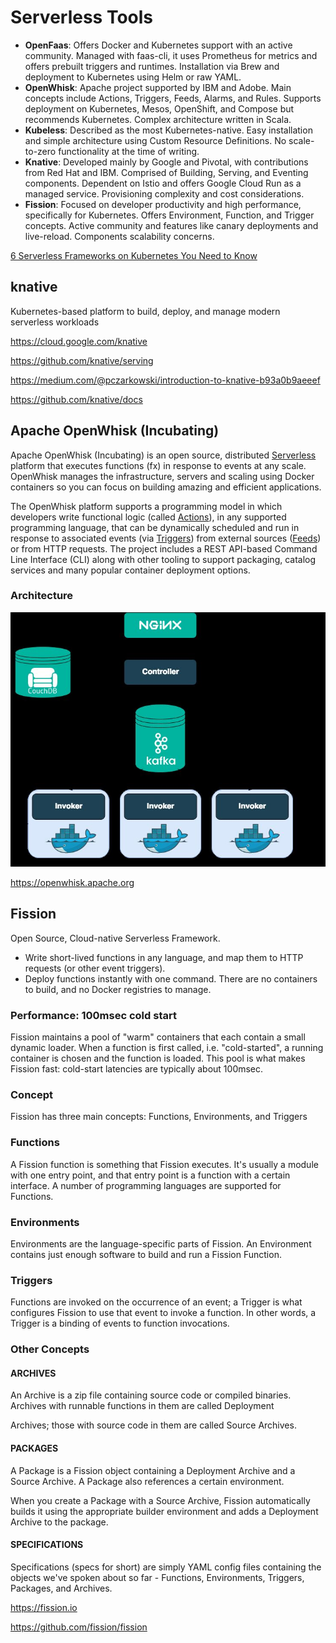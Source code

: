 # Serverless Tools

- **OpenFaas**: Offers Docker and Kubernetes support with an active community. Managed with faas-cli, it uses Prometheus for metrics and offers prebuilt triggers and runtimes. Installation via Brew and deployment to Kubernetes using Helm or raw YAML.
- **OpenWhisk**: Apache project supported by IBM and Adobe. Main concepts include Actions, Triggers, Feeds, Alarms, and Rules. Supports deployment on Kubernetes, Mesos, OpenShift, and Compose but recommends Kubernetes. Complex architecture written in Scala.
- **Kubeless**: Described as the most Kubernetes-native. Easy installation and simple architecture using Custom Resource Definitions. No scale-to-zero functionality at the time of writing.
- **Knative**: Developed mainly by Google and Pivotal, with contributions from Red Hat and IBM. Comprised of Building, Serving, and Eventing components. Dependent on Istio and offers Google Cloud Run as a managed service. Provisioning complexity and cost considerations.
- **Fission**: Focused on developer productivity and high performance, specifically for Kubernetes. Offers Environment, Function, and Trigger concepts. Active community and features like canary deployments and live-reload. Components scalability concerns.

[6 Serverless Frameworks on Kubernetes You Need to Know](https://www.appvia.io/blog/serverless-on-kubernetes)

## knative

Kubernetes-based platform to build, deploy, and manage modern serverless workloads

https://cloud.google.com/knative

https://github.com/knative/serving

https://medium.com/@pczarkowski/introduction-to-knative-b93a0b9aeeef

https://github.com/knative/docs

## Apache OpenWhisk (Incubating)

Apache OpenWhisk (Incubating) is an open source, distributed [Serverless](https://en.wikipedia.org/wiki/Serverless_computing) platform that executes functions (fx) in response to events at any scale. OpenWhisk manages the infrastructure, servers and scaling using Docker containers so you can focus on building amazing and efficient applications.

The OpenWhisk platform supports a programming model in which developers write functional logic (called [Actions](https://github.com/apache/incubator-openwhisk/blob/master/docs/actions#openwhisk-actions)), in any supported programming language, that can be dynamically scheduled and run in response to associated events (via [Triggers](https://github.com/apache/incubator-openwhisk/blob/master/docs/triggers_rules#creating-triggers-and-rules)) from external sources ([Feeds](https://github.com/apache/incubator-openwhisk/blob/master/docs/feeds#implementing-feeds)) or from HTTP requests. The project includes a REST API-based Command Line Interface (CLI) along with other tooling to support packaging, catalog services and many popular container deployment options.

### Architecture

![image](../../media/Technologies-Apache-Others-image2.jpg)

https://openwhisk.apache.org

## Fission

Open Source, Cloud-native Serverless Framework.

- Write short-lived functions in any language, and map them to HTTP requests (or other event triggers).
- Deploy functions instantly with one command. There are no containers to build, and no Docker registries to manage.

### Performance: 100msec cold start

Fission maintains a pool of "warm" containers that each contain a small dynamic loader. When a function is first called, i.e. "cold-started", a running container is chosen and the function is loaded. This pool is what makes Fission fast: cold-start latencies are typically about 100msec.

### Concept

Fission has three main concepts: Functions, Environments, and Triggers

### Functions

A Fission function is something that Fission executes. It's usually a module with one entry point, and that entry point is a function with a certain interface. A number of programming languages are supported for Functions.

### Environments

Environments are the language-specific parts of Fission. An Environment contains just enough software to build and run a Fission Function.

### Triggers

Functions are invoked on the occurrence of an event; a Trigger is what configures Fission to use that event to invoke a function. In other words, a Trigger is a binding of events to function invocations.

### Other Concepts

#### ARCHIVES

An Archive is a zip file containing source code or compiled binaries. Archives with runnable functions in them are called Deployment

Archives; those with source code in them are called Source Archives.

#### PACKAGES

A Package is a Fission object containing a Deployment Archive and a Source Archive. A Package also references a certain environment.

When you create a Package with a Source Archive, Fission automatically builds it using the appropriate builder environment and adds a Deployment Archive to the package.

#### SPECIFICATIONS

Specifications (specs for short) are simply YAML config files containing the objects we've spoken about so far - Functions, Environments, Triggers, Packages, and Archives.

https://fission.io

https://github.com/fission/fission
